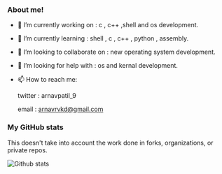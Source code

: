 ### About me!




- 🔭 I’m currently working on : c , c++ ,shell and os development.
- 🌱 I’m currently learning : shell , c , c++ , python , assembly.
- 👯 I’m looking to collaborate on : new operating system development.
- 🤔 I’m looking for help with : os and kernal development.
- 📫 How to reach me: 
     
     twitter : arnavpatil_9
     
     email : arnavrvkd@gmail.com
     
### My GitHub stats

This doesn't take into account the work done in forks, organizations, or private repos.

![Github stats](https://github-readme-stats.vercel.app/api?username=arnav999&show_icons=true)

     
     
